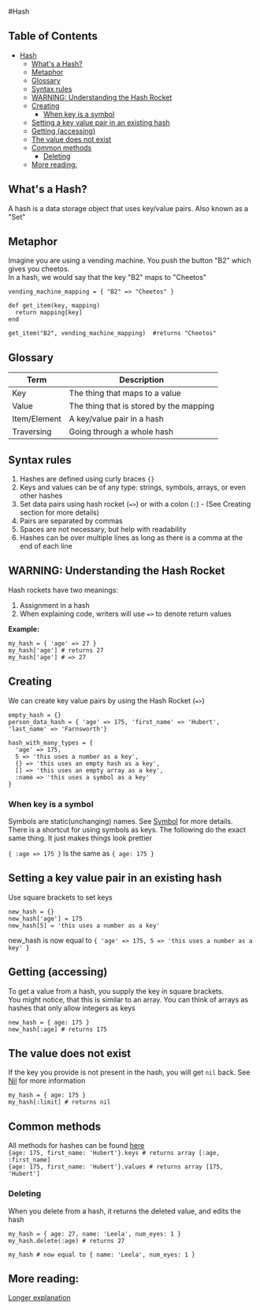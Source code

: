 #Hash

## Table of Contents
   * [Hash](#hash)
      * [What's a Hash?](#whats-a-hash)
      * [Metaphor](#metaphor)
      * [Glossary](#glossary)
      * [Syntax rules](#syntax-rules)
      * [WARNING: Understanding the Hash Rocket](#warning-understanding-the-hash-rocket)
      * [Creating](#creating)
         * [When key is a symbol](#when-key-is-a-symbol)
      * [Setting a key value pair in an existing hash](#setting-a-key-value-pair-in-an-existing-hash)
      * [Getting (accessing)](#getting-accessing)
      * [The value does not exist](#the-value-does-not-exist)
      * [Common methods](#common-methods)
         * [Deleting](#deleting)
      * [More reading:](#more-reading)

## What's a Hash?
A hash is a data storage object that uses key/value pairs.  Also known as a "Set"  

## Metaphor
Imagine you are using a vending machine.  You push the button "B2" which gives you cheetos.  
In a hash, we would say that the key "B2" maps to "Cheetos"

```
vending_machine_mapping = { "B2" => "Cheetos" }

def get_item(key, mapping)
  return mapping[key]
end

get_item("B2", vending_machine_mapping)  #returns "Cheetos"
```

## Glossary
| Term | Description |
| --- | --- |
| Key | The thing that maps to a value |
| Value | The thing that is stored by the mapping |
| Item/Element | A key/value pair in a hash |
| Traversing | Going through a whole hash |

## Syntax rules
1) Hashes are defined using curly braces `{}`  
2) Keys and values can be of any type: strings, symbols, arrays, or even other hashes  
3) Set data pairs using hash rocket (`=>`) or with a colon (`:`) - (See Creating section for more details)  
4) Pairs are separated by commas  
5) Spaces are not necessary, but help with readability  
6) Hashes can be over multiple lines as long as there is a comma at the end of each line  
  
## WARNING: Understanding the Hash Rocket
Hash rockets have two meanings:  
  1) Assignment in a hash  
  2) When explaining code, writers will use `=>` to denote return values  

**Example:**
```
my_hash = { 'age' => 27 }
my_hash['age'] # returns 27
my_hash['age'] # => 27
```

## Creating
We can create key value pairs by using the Hash Rocket (`=>`)  
```
empty_hash = {}
person_data_hash = { 'age' => 175, 'first_name' => 'Hubert', 'last_name' => 'Farnsworth'}

hash_with_many_types = { 
  'age' => 175, 
  5 => 'this uses a number as a key', 
  {} => 'this uses an empty hash as a key', 
  [] => 'this uses an empty array as a key',
  :name => 'this uses a symbol as a key'
}
```

### When key is a symbol
Symbols are static(unchanging) names.  See [Symbol](/explanations/symbol.md) for more details.  
There is a shortcut for using symbols as keys.  The following do the exact same thing.  It just makes things look prettier

`{ :age => 175 }` Is the same as `{ age: 175 }`



## Setting a key value pair in an existing hash
Use square brackets to set keys
```
new_hash = {}
new_hash['age'] = 175
new_hash[5] = 'this uses a number as a key'
```
new_hash is now equal to `{ 'age' => 175, 5 => 'this uses a number as a key' }`


## Getting (accessing)
To get a value from a hash, you supply the key in square brackets.  
You might notice, that this is similar to an array.  You can think of arrays as hashes that only allow integers as keys
```
new_hash = { age: 175 }
new_hash[:age] # returns 175
```

## The value does not exist
If the key you provide is not present in the hash, you will get `nil` back.  See [Nil](/explanations/nil.md) for more information  

```
my_hash = { age: 175 }
my_hash[:limit] # returns nil
```

## Common methods
All methods for hashes can be found [here](http://ruby-doc.org/core-2.3.0/Hash.html)  
`{age: 175, first_name: 'Hubert'}.keys # returns array [:age, :first_name]`  
`{age: 175, first_name: 'Hubert'}.values # returns array [175, 'Hubert']`  

### Deleting
When you delete from a hash, it returns the deleted value, and edits the hash
```
my_hash = { age: 27, name: 'Leela', num_eyes: 1 }
my_hash.delete(:age) # returns 27

my_hash # now equal to { name: 'Leela', num_eyes: 1 }
```

## More reading:
[Longer explanation](http://www.eriktrautman.com/posts/ruby-explained-hashes)


